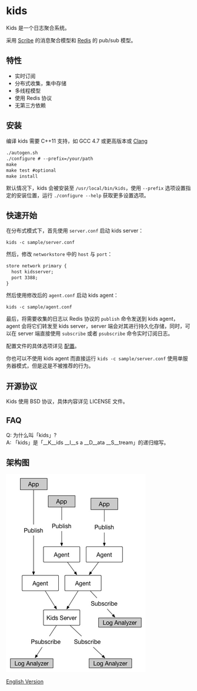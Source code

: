 kids
====

Kids 是一个日志聚合系统。  

采用 [Scribe](https://github.com/facebookarchive/scribe) 的消息聚合模型和 [Redis](http://redis.io/) 的 pub/sub 模型。
  

特性
----

* 实时订阅
* 分布式收集，集中存储
* 多线程模型
* 使用 Redis 协议
* 无第三方依赖


安装
----

编译 kids 需要 C++11 支持，如 GCC 4.7 或更高版本或 [Clang](http://clang.llvm.org)

    ./autogen.sh
    ./configure # --prefix=/your/path
    make
    make test #optional
    make install
    
默认情况下，kids 会被安装至 `/usr/local/bin/kids`，使用 `--prefix` 选项设置指定的安装位置，运行 `./configure --help` 获取更多设置选项。


快速开始
--------

在分布式模式下，首先使用 `server.conf` 启动 kids server：
	
    kids -c sample/server.conf
	
然后，修改 `networkstore` 中的 `host` 与 `port`：

    store network primary {
      host kidsserver;
      port 3388;
    }

然后使用修改后的 `agent.conf` 启动 kids agent：

	kids -c sample/agent.conf	
	
最后，将需要收集的日志以 Redis 协议的 `publish` 命令发送到 kids agent，agent 会将它们转发至 kids server，server 端会对其进行持久化存储，同时，可以在 server 端直接使用 `subscribe` 或者 `psubscribe` 命令实时订阅日志。

配置文件的具体选项详见 [配置](doc/config.zh_CN.md)。

你也可以不使用 kids agent 而直接运行 `kids -c sample/server.conf` 使用单服务器模式，但是这是不被推荐的行为。

开源协议
--------
Kids 使用 BSD 协议，具体内容详见 LICENSE 文件。

FAQ
---
Q: 为什么叫「kids」?  
A: 「kids」是「__K__ids __I__s a __D__ata __S__tream」的递归缩写。

架构图
------
![image](doc/image/arch.jpg)

[English Version](README.md)
